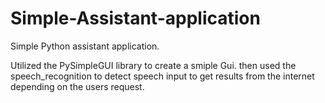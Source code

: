 # Simple-Assistant-application
Simple Python assistant application.

Utilized the PySimpleGUI library to create a smiple Gui. then used the speech_recognition to detect speech input to get results from the internet depending on the users request.
